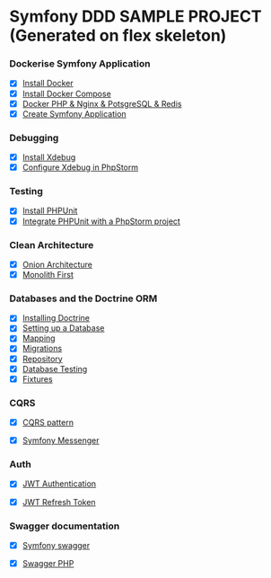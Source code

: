 # Symfony DDD SAMPLE PROJECT (Generated on flex skeleton)

### Dockerise Symfony Application

- [X] [Install Docker](https://docs.docker.com/engine/install/)
- [X] [Install Docker Compose](https://docs.docker.com/compose/install/)
- [X] [Docker PHP & Nginx & PotsgreSQL & Redis]()
- [X] [Create Symfony Application](https://symfony.com/doc/current/setup.html)

### Debugging

- [X] [Install Xdebug](https://xdebug.org/docs/install#pecl)
- [X] [Configure Xdebug in PhpStorm](https://www.jetbrains.com/help/phpstorm/configuring-xdebug.html)

### Testing

- [X] [Install PHPUnit](https://symfony.com/doc/current/testing.html#the-phpunit-testing-framework)
- [X] [Integrate PHPUnit with a PhpStorm project](https://symfony.com/doc/current/testing.html#the-phpunit-testing-framework)

### Clean Architecture

- [X] [Onion Architecture](https://blog.cleancoder.com/uncle-bob/2012/08/13/the-clean-architecture.html)
- [X] [Monolith First](https://martinfowler.com/bliki/MonolithFirst.html)

### Databases and the Doctrine ORM

- [X] [Installing Doctrine](https://symfony.com/doc/current/doctrine.html)
- [X] [Setting up a Database](https://symfony.com/doc/current/the-fast-track/en/7-database.html)
- [X] [Mapping](https://www.doctrine-project.org/projects/doctrine-orm/en/current/reference/xml-mapping.html)
- [X] [Migrations](https://symfony.com/doc/current/doctrine.html#migrations-creating-the-database-tables-schema)
- [X] [Repository](https://symfony.com/doc/current/doctrine.html#querying-for-objects-the-repository)
- [X] [Database Testing](https://symfony.com/doc/current/testing/database.html)
- [X] [Fixtures](https://symfony.com/bundles/DoctrineFixturesBundle/current/index.html)

### CQRS

- [X] [CQRS pattern](https://docs.microsoft.com/en-us/azure/architecture/patterns/cqrs)

- [X] [Symfony Messenger](https://symfony.com/doc/current/messenger.html)

### Auth

- [X] [JWT Authentication](https://github.com/lexik/LexikJWTAuthenticationBundle)

- [X] [JWT Refresh Token](https://github.com/markitosgv/JWTRefreshTokenBundle)

### Swagger documentation

- [x] [Symfony swagger](https://symfony.com/bundles/NelmioApiDocBundle/current/index.html)

- [x] [Swagger PHP](https://zircote.github.io/swagger-php/)

[//]: # ()

[//]: # (### Static analysis tool)

[//]: # ()

[//]: # (- [X] [PHP CS Fixer]&#40;https://github.com/FriendsOfPHP/PHP-CS-Fixer&#41;)

[//]: # (- [X] [Deptrac]&#40;https://qossmic.github.io/deptrac/&#41;)

[//]: # (- [X] [PHPStan]&#40;https://github.com/phpstan/phpstan&#41;)

[//]: # ()

[//]: # (### DDD)

[//]: # ()

[//]: # (- [X] [Strategic & Tactical design]&#40;&#41;)

[//]: # ()

[//]: # (### CI/CD)

[//]: # ()

[//]: # (- [X] [Gitlab CI/CD]&#40;https://docs.gitlab.com/ee/ci/yaml/&#41;)

[//]: # (- [X] [GitHub Actions]&#40;https://docs.github.com/en/actions/quickstart&#41;)

[//]: # ()

[//]: # (Documentation [for development&#40;docs/index.md&#41;.)
